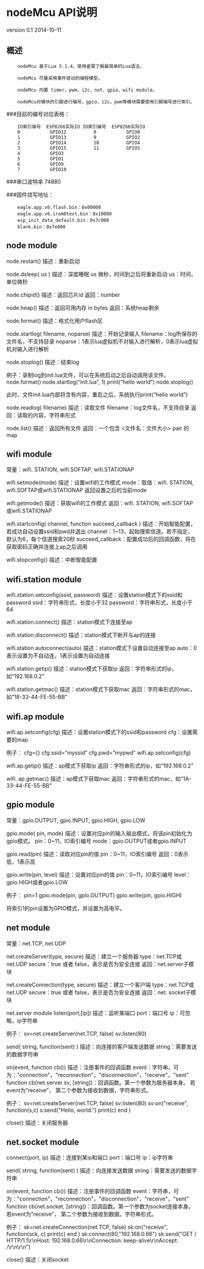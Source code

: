 nodeMcu API说明
=======
version 0.1 2014-10-11

概述
------
		nodeMcu 基于Lua 5.1.4，使用者需了解最简单的Lua语法。

		nodeMcu 尽量采用事件驱动的编程模型。

		nodeMcu 内置 timer，pwm，i2c，net，gpio，wifi module。

		nodeMcu对模块的引脚进行编号，gpio，i2c，pwm等模块需要使用引脚编号进行索引。

###目前的编号对应表格：

		IO索引编号	ESP8266实际IO	IO索引编号	ESP8266实际IO
		0			GPIO12			8			GPIO0
		1			GPIO13			9			GPIO2
		2			GPIO14			10			GPIO4
		3			GPIO15			11			GPIO5
		4			GPIO3		
		5			GPIO1		
		6			GPIO9		
		7			GPIO10		

###串口波特率
74880

###固件烧写地址：

		eagle.app.v6.flash.bin：0x00000
		eagle.app.v6.irom0text.bin：0x10000
		esp_init_data_default.bin：0x7c000
		blank.bin：0x7e000


node module
------
node.restart()
		描述：重新启动

node.dsleep( us )
		描述：深度睡眠 us 微秒，时间到之后将重新启动
		us：时间，单位微秒

node.chipid() 
		描述：返回芯片id
		返回：number

node.heap()
		描述：返回可用内存 in bytes
		返回：系统heap剩余

node.format()
		描述：格式化用户flash区

node.startlog( filename, noparse)
		描述：开始记录输入
		filename：log所保存的文件名，不支持目录
		noparse：1表示lua虚拟机不对输入进行解析，0表示lua虚拟机对输入进行解析

node.stoplog()
		描述：结束log

例子：录制log到init.lua文件，可以在系统启动之后自动调用该文件。
		node.format()
		node.startlog(“init.lua”, 1)
		print(“hello world”)
		node.stoplog()

此时，文件init.lua内部将含有内容，重启之后，系统执行print(“hello world”)

node.readlog( filename) 
		描述：读取文件
		filename：log文件名，不支持目录
		返回：读取的内容，字符串形式

node.list()
		描述：返回所有文件
		返回：一个包含 <文件名：文件大小> pair 的map

wifi module
-----------

常量：wifi. STATION, wifi.SOFTAP, wifi.STATIONAP

wifi.setmode(mode)
		描述：设置wifi的工作模式
		mode：取值：wifi. STATION, wifi.SOFTAP或wifi.STATIONAP
		返回设置之后的当前mode

wifi.getmode()
		描述：获取wifi的工作模式
		返回：wifi. STATION, wifi.SOFTAP或wifi.STATIONAP

wifi.startconfig( channel, function succeed_callback )
		描述：开始智能配置，若成功自动设置ssid和pwd并退出
		channel：1~13，起始搜索信道。若不指定，默认为6，每个信道搜索20秒
		succeed_callback：配置成功后的回调函数，将在获取密码正确并连接上ap之后调用

wifi.stopconfig()
		描述：中断智能配置

wifi.station module
-----------------
wifi.station.setconfig(ssid, password)
		描述：设置station模式下的ssid和password
		ssid：字符串形式，长度小于32
		password：字符串形式，长度小于64

wifi.station.connect()
		描述：station模式下连接至ap

wifi.station.disconnect()
		描述：station模式下断开与ap的连接

wifi.station.autoconnect(auto)
		描述：station模式下设置自动连接至ap
		auto：0表示设置为不自动连，1表示设置为自动连接

wifi.station.getip()
		描述：station模式下获取ip
		返回：字符串形式的ip，如“192.168.0.2”

wifi.station.getmac()
		描述：station模式下获取mac
		返回：字符串形式的mac，如“18-33-44-FE-55-BB”

wifi.ap module
---------------
wifi.ap.setconfig(cfg)
		描述：设置station模式下的ssid和password
		cfg：设置需要的map

例子：
		cfg={}
		cfg.ssid=”myssid”
		cfg.pwd=”mypwd”
		wifi.ap.setconfig(cfg)

wifi.ap.getip()
		描述：ap模式下获取ip
		返回：字符串形式的ip，如“192.168.0.2”

wifi. ap.getmac()
		描述：ap模式下获取mac
		返回：字符串形式的mac，如“1A-33-44-FE-55-BB”

gpio module
-----------
常量：gpio.OUTPUT, gpio.INPUT, gpio.HIGH, gpio.LOW

gpio.mode( pin, mode) 
		描述：设置对应pin的输入输出模式，将该pin初始化为gpio模式。
		pin：0~11，IO索引编号
		mode：gpio.OUTPUT或者gpio.INPUT

gpio.read(pin)
		描述：读取对应pin的值
		pin：0~11，IO索引编号
		返回：0表示低，1表示高

gpio.write(pin, level)
		描述：设置对应pin的值
		pin：0~11，IO索引编号
		level：gpio.HIGH或者gpio.LOW

例子：
		pin=1
		gpio.mode(pin, gpio.OUTPUT)
		gpio.write(pin, gpio.HIGH)

将索引1的pin设置为GPIO模式，并设置为高电平。

net module
---------------
常量：net.TCP, net.UDP

net.createServer(type, secure)
		描述：建立一个服务器
		type：net.TCP或 net.UDP
		secure：true 或者 false，表示是否为安全连接
		返回：net.server子模块

net.createConnection(type, secure)
		描述：建立一个客户端
		type：net.TCP或 net.UDP
		secure：true 或者 false，表示是否为安全连接
		返回：net. socket子模块

net.server module
		listen(port,[ip])
		描述：监听某端口
		port：端口号
		ip：可忽略，ip字符串

例子：
		sv=net.createServer(net.TCP, false)
		sv:listen(80)

send( string, function(sent) )
		描述：向连接的客户端发送数据
		string：需要发送的数据字符串

on(event, function cb())
		描述：注册事件的回调函数
		event：字符串，可为："connection"，"reconnection"，"disconnection"，"receive"，"sent"
		function cb(net.server sv, [string])：回调函数。第一个参数为服务器本身。
		若event为”receive”， 第二个参数为接收到数据，字符串形式。

例子：
		sv=net.createServer(net.TCP, false)
		sv:listen(80)
		sv:on("receive", function(s,c) s:send("Hello, world.") print(c) end )

close()
		描述：关闭服务器

net.socket module
-------
connect(port, ip)
		描述：连接到某ip和端口
		port：端口号
		ip：ip字符串

send( string, function(sent) )
		描述：向连接发送数据
		string：需要发送的数据字符串

on(event, function cb())
		描述：注册事件的回调函数
		event：字符串，可为："connection"，"reconnection"，"disconnection"，"receive"，"sent"
		function cb(net.socket, [string])：回调函数。第一个参数为socket连接本身。
		若event为”receive”， 第二个参数为接收到数据，字符串形式。

例子：
		sk=net.createConnection(net.TCP, false)
		sk:on("receive", function(sck, c) print(c) end )
		sk:connect(80,"192.168.0.66") 
		sk:send("GET / HTTP/1.1\r\nHost: 192.168.0.66\r\nConnection: keep-alive\r\nAccept: */*\r\n\r\n")

close()
		描述：关闭socket

